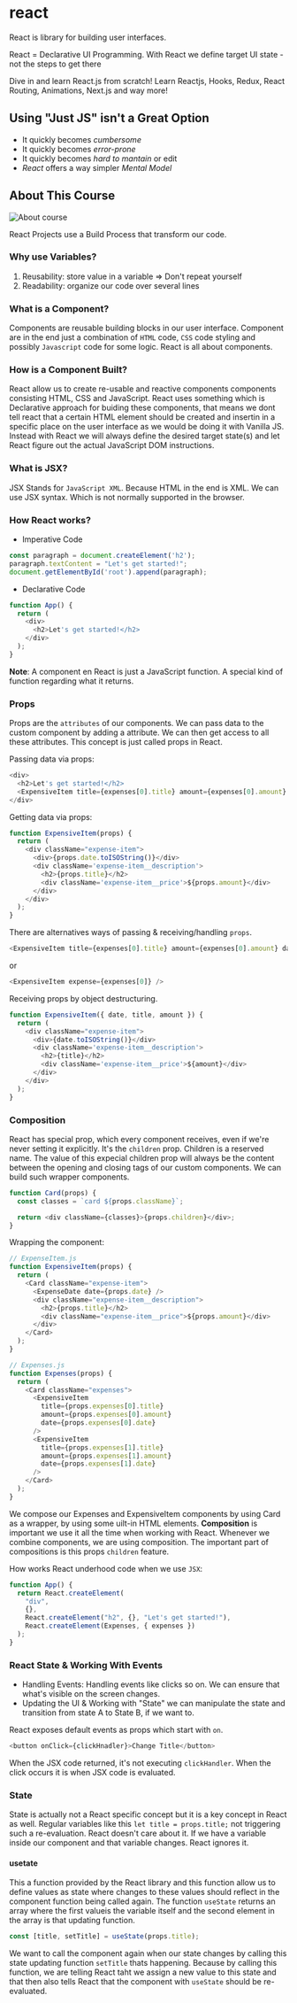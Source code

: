 # react

React is library for building user interfaces.

React = Declarative UI Programming. With React we define target UI state - not the steps to get there

Dive in and learn React.js from scratch! Learn Reactjs, Hooks, Redux, React Routing, Animations, Next.js and way more!

## Using "Just JS" isn't a Great Option

* It quickly becomes *cumbersome*
* It quickly becomes *error-prone*
* It quickly becomes *hard to mantain* or edit
* *React* offers a way simpler *Mental Model*

## About This Course

<img title="About This Course" alt="About course" src="/01-getting-started/010-assets/about-course.png">

React Projects use a Build Process that transform our code.

### Why use Variables?

1. Reusability: store value in a variable => Don't repeat yourself
2. Readability: organize our code over several lines

### What is a Component?

Components are reusable building blocks in our user interface. Component are in the end just a combination of `HTML` code, `CSS` code styling and possibly `Javascript` code for some logic.
React is all about components.

### How is a Component Built?

React allow us to create re-usable and reactive components components consisting HTML, CSS and JavaScript.
React uses something which is Declarative approach for buiding these components, that means we dont tell react that a certain HTML element should be created and insertin in a specific place on the user interface as we would be doing it with Vanilla JS. Instead with React we will always define the desired target state(s) and let React figure out the actual JavaScript DOM instructions.

### What is JSX?

JSX Stands for `JavaScript XML`. Because HTML in the end is XML. We can use JSX syntax. Which is not normally supported in the browser.

### How React works?

* Imperative Code

```js
const paragraph = document.createElement('h2');
paragraph.textContent = "Let's get started!";
document.getElementById('root').append(paragraph);
```

* Declarative Code

```js
function App() {
  return (
    <div>
      <h2>Let's get started!</h2>
    </div>
  );
}
```

**Note**: A component en React is just a JavaScript function. A special kind of function regarding what it returns.

### Props

Props are the `attributes` of our components. We can pass data to the custom component by adding a attribute. We can then get access to all these attributes. This concept is just called props in React.

Passing data via props:

```js
<div>
  <h2>Let's get started!</h2>
  <ExpensiveItem title={expenses[0].title} amount={expenses[0].amount} date={expenses[0].date} />
</div>
```

Getting data via props:

```js
function ExpensiveItem(props) {
  return (
    <div className="expense-item">
      <div>{props.date.toISOString()}</div>
      <div className='expense-item__description'>
        <h2>{props.title}</h2>
        <div className='expense-item__price'>${props.amount}</div>
      </div>
    </div>
  );
}
```

There are alternatives ways of passing & receiving/handling `props`.

```js
<ExpensiveItem title={expenses[0].title} amount={expenses[0].amount} date={expenses[0].date} />
```

or

```js
<ExpensiveItem expense={expenses[0]} />
```

Receiving props by object destructuring.

```js
function ExpensiveItem({ date, title, amount }) {
  return (
    <div className="expense-item">
      <div>{date.toISOString()}</div>
      <div className='expense-item__description'>
        <h2>{title}</h2>
        <div className='expense-item__price'>${amount}</div>
      </div>
    </div>
  );
}
```

### Composition

React has special prop, which every component receives, even if we're never setting it explicitly.
It's the `children` prop. Children is a reserved name. The value of this expecial children prop  will always be the content between the opening and closing tags of our custom components.
We can build such wrapper components.

```js
function Card(props) {
  const classes = `card ${props.className}`;

  return <div className={classes}>{props.children}</div>;
}
```

Wrapping the component:

```js
// ExpenseItem.js
function ExpensiveItem(props) {
  return (
    <Card className="expense-item">
      <ExpenseDate date={props.date} />
      <div className="expense-item__description">
        <h2>{props.title}</h2>
        <div className="expense-item__price">${props.amount}</div>
      </div>
    </Card>
  );
}

// Expenses.js
function Expenses(props) {
  return (
    <Card className="expenses">
      <ExpensiveItem
        title={props.expenses[0].title}
        amount={props.expenses[0].amount}
        date={props.expenses[0].date}
      />
      <ExpensiveItem
        title={props.expenses[1].title}
        amount={props.expenses[1].amount}
        date={props.expenses[1].date}
      />
    </Card>
  );
}
```

We compose our Expenses and ExpensiveItem components by using Card as a wrapper, by using some uilt-in HTML elements. **Composition** is important we use it all the time when working with React. Whenever we combine components, we are using composition. The important part of compositions is this props `children` feature.

How works React underhood code when we use `JSX`:

```js
function App() {
  return React.createElement(
    "div",
    {},
    React.createElement("h2", {}, "Let's get started!"),
    React.createElement(Expenses, { expenses })
  );
}
```

### React State & Working With Events

* Handling Events: Handling events like clicks so on. We can ensure that what's visible on the screen changes.
* Updating the UI & Working with "State" we can manipulate the state and transition from state A to State B, if we want to.

React exposes default events as props which start with `on`.

```js
<button onClick={clickHnadler}>Change Title</button>
```

When the JSX code returned, it's not executing `clickHandler`. When the click occurs it is when JSX code is evaluated.

### State

State is actually not a React specific concept but it is a key concept in React as well.
Regular variables like this `let title = props.title;` not triggering such a re-evaluation. React doesn't care about it. If we have a variable inside our component and that variable changes. React ignores it.

#### usetate

This a function provided by the React library and this function allow us to define values as state where changes to these values should reflect in the component function being called again. The function `useState` returns an array where the first valueis the variable itself and the second element in the array is that updating function.

```js
const [title, setTitle] = useState(props.title);
```

We want to call the component again when our state changes by calling this state updating function `setTitle` thats happening. Because by calling this function, we are telling React taht we assign a new value to this state and that then also tells React that the component with `useState` should be re-evaluated.
